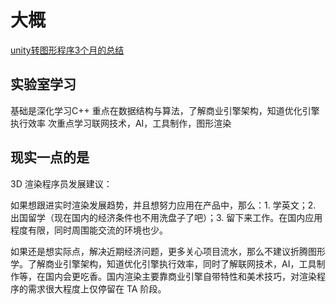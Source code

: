 # 大概
[unity转图形程序3个月的总结](https://zhuanlan.zhihu.com/c_1241730889488699392)

## 实验室学习

基础是深化学习C++
重点在数据结构与算法，了解商业引擎架构，知道优化引擎执行效率
次重点学习联网技术，AI，工具制作，图形渲染

## 现实一点的是
3D 渲染程序员发展建议：

如果想跟进实时渲染发展趋势，并且想努力应用在产品中，那么：1. 学英文；2. 出国留学（现在国内的经济条件也不用洗盘子了吧）；3. 留下来工作。在国内应用程度有限，同时周围能交流的环境也少。

如果还是想实际点，解决近期经济问题，更多关心项目流水，那么不建议折腾图形学。了解商业引擎架构，知道优化引擎执行效率，同时了解联网技术，AI，工具制作等，在国内会更吃香。国内渲染主要靠商业引擎自带特性和美术技巧，对渲染程序的需求很大程度上仅停留在 TA 阶段。